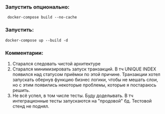 ### Запустить опционально:
```
 docker-compose build --no-cache
```
### Запустить: 
```
docker-compose up --build -d 
```

### Комментарии:
1. Старался следовать чистой архитектуре
2. Старался минимизировать запуск транзакций. В тч UNIQUE INDEX появился над статусом приёмки по этой причине. Транзакции хотел запускать обернув функцию бизнес логики, чтобы не мешать слои, но с этим появились некоторые проблемы, которые я постараюсь решить.
3. Не всё успел, в том числе тесты. Буду доделывать. В тч интеграционные тесты запускаются на "продовой" бд. Тестовой стенд не поднял.
